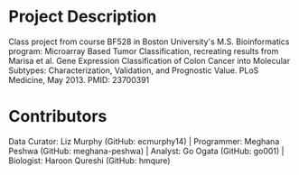 # Project Description

Class project from course BF528 in Boston University's M.S. Bioinformatics program: Microarray Based Tumor Classification, recreating results from Marisa et al. Gene Expression Classification of Colon Cancer into Molecular Subtypes: Characterization, Validation, and Prognostic Value. PLoS Medicine, May 2013. PMID: 23700391

# Contributors

Data Curator: Liz Murphy (GitHub: ecmurphy14) | Programmer: Meghana Peshwa (GitHub: meghana-peshwa) | Analyst: Go Ogata (GitHub: go001) | Biologist: Haroon Qureshi (GitHub: hmqure)

